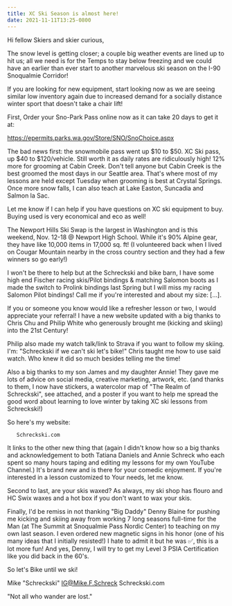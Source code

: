 ```yaml
---
title: XC Ski Season is almost here!
date: 2021-11-11T13:25-0800
---
```

Hi fellow Skiers and skier curious,

The snow level is getting closer; a couple big weather events are lined up to hit us; all we need is for the Temps to stay below freezing and we could have an earlier than ever start to another marvelous ski season on the I-90 Snoqualmie Corridor!

If you are looking for new equipment, start looking now as we are seeing similar low inventory again due to increased demand for a socially distance winter sport that doesn't take a chair lift!

First, Order your Sno-Park Pass online now as it can take 20 days to get it at:

 https://epermits.parks.wa.gov/Store/SNO/SnoChoice.aspx

The bad news first: the snowmobile pass went up $10 to $50. XC Ski pass, up $40 to $120/vehicle. Still worth it as daily rates are ridiculously high! 12% more for grooming at Cabin Creek. Don't tell anyone but Cabin Creek is the best groomed the most days in our Seattle area. That's where most of my lessons are held except Tuesday when grooming is best at Crystal Springs. Once more snow falls, I can also teach at Lake Easton,  Suncadia and Salmon la Sac. 

Let me know if I can help if you have questions on XC ski equipment to buy. Buying used is very economical and eco as well! 

The Newport Hills Ski Swap is the largest in Washington and is this weekend, Nov. 12-18 @ Newport High School.  While it's 90% Alpine gear, they have like 10,000 items in 17,000 sq. ft! (I volunteered back when I lived on Cougar Mountain nearby in the cross country section and they had a few winners so go early!) 

I won't be there to help but at the Schreckski and bike barn, I have some high end Fischer racing skis/Pilot bindings & matching Salomon boots as I made the switch to Prolink bindings last Spring but I will miss my racing Salomon Pilot bindings! Call me if you're interested and about my size: [...]. 

If you or someone you know would like a refresher lesson or two, I would appreciate your referral!  I have a new website updated with a big thanks to Chris Chu and Philip White who generously brought me (kicking and skiing) into the 21st Century! 

Philip also made my watch talk/link to Strava if you want to follow my skiing. I'm: "Schreckski if we can't ski let's bike!" Chris taught me how to use said watch. Who knew it did so much besides telling me the time!

Also a big thanks to my son James and my daughter Annie! They gave me lots of advice on social media, creative marketing, artwork, etc. (and thanks to them, I now have stickers, a watercolor map of "The Realm of Schreckski", see attached,  and a poster if you want to help me spread the good word about learning to love winter by taking XC ski lessons from Schreckski!)

So here's my website:

       Schreckski.com 

It links to the other new thing that (again I didn't know how so a big thanks and acknowledgement to both Tatiana Daniels and Annie Schreck who each spent so many hours taping and editing my lessons for my own YouTube Channel.) It's brand new and is there for your comedic enjoyment. If you're interested in a lesson customized to Your needs, let me know.

Second to last, are your skis waxed? As always,  my ski shop has flouro and HC Swix waxes and a hot box if you don't want to wax your skis.

Finally, I'd be remiss in not thanking "Big Daddy" Denny Blaine for pushing me kicking and skiing away from working 7 long seasons full-time for the Man (at The Summit at Snoqualmie Pass Nordic Center) to teaching on my own last season. I even ordered new magnetic signs in his honor (one of his many ideas that I initially resisted!) I hate to admit it but he was ✅, this is a lot more fun! And yes, Denny, I will try to get my Level 3 PSIA Certification like you did back in the 60's.

So let's Bike until we ski!

Mike "Schreckski" 
IG@Mike.F.Schreck
Schreckski.com 

"Not all who wander
are lost."
